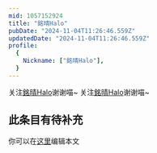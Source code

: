 ```yaml
---
mid: 1057152924
title: "銘晴Halo"
pubDate: "2024-11-04T11:26:46.559Z"
updatedDate: "2024-11-04T11:26:46.559Z"
profile:
  {
    Nickname: ["銘晴Halo"],
  }
---
```


关注[銘晴Halo](https://space.bilibili.com/1057152924)谢谢喵~ 关注[銘晴Halo](https://space.bilibili.com/1057152924)谢谢喵~

## 此条目有待补充
你可以在[这里](https://github.com/Yuhanawa/VTuber.ICU-Content/edit/master/v/銘晴Halo/index.md)编辑本文
